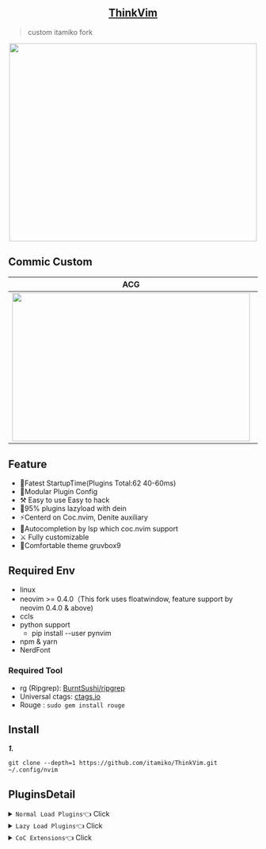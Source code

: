 ## <div align="center"> [ThinkVim](https://github.com/taigacute/ThinkVim)</div>

> custom itamiko fork

<div align="center">
<img src="https://github.com/taigacute/IMG/blob/master/thinkvim/gruvbox.png" width="500" height="400">
</div>

## Commic Custom

| ACG                                                                                                       | Spaceline                                                                                                 |
| --------------------------------------------------------------------------------------------------------- | --------------------------------------------------------------------------------------------------------- |
| <img src="https://github.com/taigacute/IMG/blob/master/thinkvim/vim-space.png" width="480"  height="300"> | <img src="https://github.com/taigacute/IMG/blob/master/spaceline/spaceline.png" width="480" height="300"> |

## Feature

- 🚀Fatest StartupTime(Plugins Total:62 40-60ms)
- 💎Modular Plugin Config
- ⚒ Easy to use Easy to hack
- 🌟95% plugins lazyload with dein
- ⚡️Centerd on Coc.nvim, Denite auxiliary
- 🎱Autocompletion by lsp which coc.nvim support
- ⚔️ Fully customizable
- 🌈Comfortable theme gruvbox9

## Required Env

- linux
- neovim >= 0.4.0（This fork uses floatwindow, feature support by neovim 0.4.0 & above)
- ccls
- python support
  - pip install --user pynvim
- npm & yarn
- NerdFont

### Required Tool

- rg (Ripgrep): [BurntSushi/ripgrep](https://github.com/BurntSushi/ripgrep)
- Universal ctags: [ctags.io](https://ctags.io/)
- Rouge : `sudo gem install rouge`

## Install

**_1._**

```
git clone --depth=1 https://github.com/itamiko/ThinkVim.git ~/.config/nvim
```

## PluginsDetail

<details><summary><code>Normal Load Plugins</code>👈 Click</summary>
<p>

| Name                                                                  | Description     |
| --------------------------------------------------------------------- | --------------- |
| [taigacute/spaceline.vim](https://github.com/taigacute/spaceline.vim) | spaceline       |
| [neoclide/coc.nvim](https://github.com/neoclide/coc.nvim)             | Autocompletaion |
| [wakatime/vim-wakatime](https://github.com/wakatime/vim-wakatime)     | wakatime        |

</p>
</details>

<details><summary><code>Lazy Load Plugins</code>👈 Click</summary>
<p>

| Name                                                                                         | Description                                                                        |
| -------------------------------------------------------------------------------------------- | ---------------------------------------------------------------------------------- |
| [tyru/caw.vim](https://github.com/tyru/caw.vim)                                              | Comment Plugins                                                                    |
| [t9md/vim-choosewin](https://github.com/t9md/vim-choosewin)                                  | Easy to jump window                                                                |
| [ryanoasis/vim-devicons](https://github.com/ryanoasis/vim-devicons)                          | Provide the Icons                                                                  |
| [junegunn/fzf.vim](https://github.com/junegunn/fzf.vim)                                      | Search File Word                                                                   |
| [junegunn/vim-easyalign](https://github.com/junegunn/vim-easyalign)                          | Easy Align                                                                         |
| [Yggdroot/indentLine](https://github.com/Yggdroot/indentLine)                                | Indent Line                                                                        |
| [tpope/vim-repeat](https://github.com/tpope/vim-repeat)                                      | Operate Repeat                                                                     |
| [sbdchd/neoformat](https://github.com/sbdchd/neoformat)                                      | Format                                                                             |
| [yuttie/comfortable-motion.vim](https://github.com/yonchu/yuttie/comfortable-motion.vim)     | Scroll                                                                             |
| [chemzqm/vim-easygit](https://github.com/chemzqm/vim-easygit)                                | Git wrapper focus on simplity and usability                                        |
| [chemzqm/denite-git](https://github.com/chemzqm/denite-git)                                  | gitlog, gitstatus and gitchanged sources                                           |
| [junegunn/vim-emoji](https://github.com/junegunn/vim-emoji)                                  | emoji                                                                              |
| [simnalamburt/vim-mundo](https://github.com/simnalamburt/vim-mundo)                          | Ultimate mundo history visualizer                                                  |
| [machakann/vim-sandwich](https://github.com/rhysd/machakann/vim-sandwich)                    | set of operatorandtextobject plugins to search/select/edit sandwiched textobjects. |
| [rhysd/accelerated-jk](https://github.com/rhysd/accelerated-jk)                              | Up/down movement acceleration                                                      |
| [mg979/vim-visual-multi](https://github.com/mg979/vim-visual-multi)                          | Multiple cursors project                                                           |
| [liuchengxu/vim-which-key](https://github.com/liuchengxu/vim-which-key)                      | Find the key                                                                       |
| [easymotion/vim-easymotion](https://github.com/easymotion/vim-easymotion)                    | Vim motions on speed                                                               |
| [Shougo/defx.nvim](https://github.com/Shougo/defx.nvim)                                      | Dark powered file explorer implementation                                          |
| [kristijanhusak/defx-icons](https://github.com/https://github.com/kristijanhusak/defx-icons) | Filetype icons for Defx                                                            |
| [majutsushi/tagbar](https://github.com/majutsushi/tagbar)                                    | Displays tags in a window, ordered by scope                                        |
| [liuchengxu/vista.vim](https://github.com/liuchengxu/vista.vim)                              | Viewer & Finder for LSP symbols and tags                                           |
| [Shougo/denite.nvim](https://github.com/Shougo/denite.nvim)                                  | Dark powered asynchronous unite all interfaces                                     |

 </p>
 </details>

<details><summary><code>CoC Extensions</code>👈 Click</summary>
<p>

| Name                                                       | Description                                    |
| ---------------------------------------------------------- | ---------------------------------------------- |
| [coc-emoji](https://github.com/neoclide/coc-emoji)         | emoji completion                               |
| [coc-lists](https://github.com/neoclide/coc-lists)         | coclists                                       |
| [coc-pairs](https://github.com/neoclide/coc-pairs)         | pairs completion                               |
| [coc-json](https://github.com/neoclide/coc-json)           | json server                                    |
| [coc-git](https://github.com/neoclide/coc-git)             | git extension                                  |
| [coc-yank](https://github.com/neoclide/coc-yank)           | yank extension                                 |
| [coc-tabnine](https://github.com/neoclide/coc-tabnine)     | tabnine extension                              |

</p>
</details>

